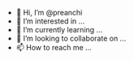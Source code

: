 - 👋 Hi, I’m @preanchi
- 👀 I’m interested in ...
- 🌱 I’m currently learning ...
- 💞️ I’m looking to collaborate on ...
- 📫 How to reach me ...

<!---
preanchi/preanchi is a ✨ special ✨ repository because its `README.md` (this file) appears on your GitHub profile.
You can click the Preview link to take a look at your changes.
--->
